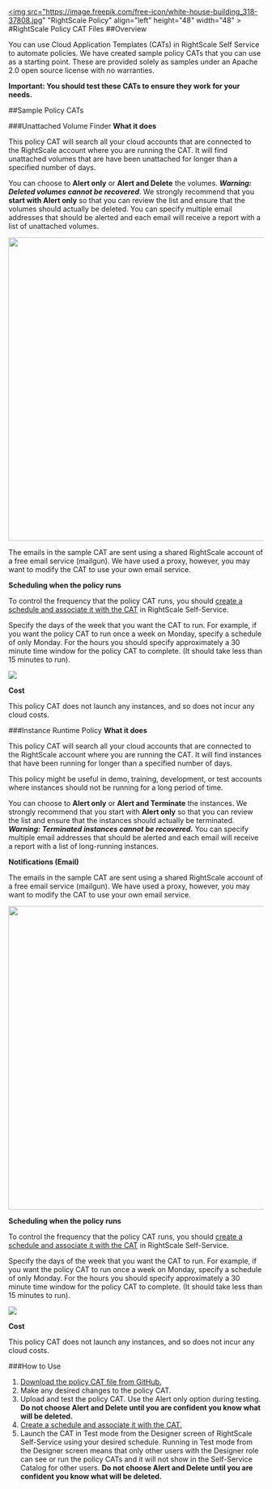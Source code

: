 <a href="url"><img src="https://image.freepik.com/free-icon/white-house-building_318-37808.jpg" "RightScale Policy" align="left" height="48" width="48" ></a>
#RightScale Policy CAT Files
##Overview

You can use Cloud Application Templates (CATs) in RightScale Self Service to automate policies. We have created sample policy CATs that you can use as a starting point. These are provided solely as samples under an Apache 2.0 open source license with no warranties.

**Important: You should test these CATs to ensure they work for your needs.**

##Sample Policy CATs

###Unattached Volume Finder
**What it does**

This policy CAT will search all your cloud accounts that are connected to the RightScale account where you are running the CAT. It will find unattached volumes that are have been unattached for longer than a specified number of days.

You can choose to **Alert only** or **Alert and Delete** the volumes. **_Warning: Deleted volumes cannot be recovered_**.  We strongly recommend that you **start with Alert only** so that you can review the list and ensure that the volumes should actually be deleted. You can specify multiple email addresses that should be alerted and each email will receive a report with a list of unattached volumes.

<img src="https://github.com/rs-services/policy-cats/blob/master/readme_images/volume_email_screenshot.png" width="600">

The emails in the sample CAT are sent using a shared RightScale account of a free email service (mailgun). We have used a proxy, however, you may want to modify the CAT to use your own email service.

**Scheduling when the policy runs**

To control the frequency that the policy CAT runs, you should [create a schedule and associate it with the CAT](http://docs.rightscale.com/ss/guides/ss_creating_schedules.html) in RightScale Self-Service.

Specify the days of the week that you want the CAT to run. For example, if you want the policy CAT to run once a week on Monday, specify a schedule of only Monday. For the hours you should specify approximately a 30 minute time window for the policy CAT to complete. (It should take less than 15 minutes to run).

<img src="https://github.com/rs-services/policy-cats/blob/master/readme_images/create_a_new_schedule.png">

**Cost**

This policy CAT does not launch any instances, and so does not incur any cloud costs.



###Instance Runtime Policy
**What it does**

This policy CAT will search all your cloud accounts that are connected to the RightScale account where you are running the CAT. It will find instances that have been running for longer than a specified number of days.

This policy might be useful in demo, training, development, or test accounts where instances should not be running for a long period of time.

You can choose to **Alert only** or **Alert and Terminate** the instances. We strongly recommend that you start with **Alert only** so that you can review the list and ensure that the instances should actually be terminated. **_Warning: Terminated instances cannot be recovered._** You can specify multiple email addresses that should be alerted and each email will receive a report with a list of long-running instances.


**Notifications (Email)**

The emails in the sample CAT are sent using a shared RightScale account of a free email service (mailgun). We have used a proxy, however, you may want to modify the CAT to use your own email service.

<img src="https://github.com/rs-services/policy-cats/blob/master/readme_images/long_running_instance_screenshot.png" width="600">

**Scheduling when the policy runs**

To control the frequency that the policy CAT runs, you should [create a schedule and associate it with the CAT](http://docs.rightscale.com/ss/guides/ss_creating_schedules.html) in RightScale Self-Service.

Specify the days of the week that you want the CAT to run. For example, if you want the policy CAT to run once a week on Monday, specify a schedule of only Monday. For the hours you should specify approximately a 30 minute time window for the policy CAT to complete. (It should take less than 15 minutes to run).

<img src="https://github.com/rs-services/policy-cats/blob/master/readme_images/create_a_new_schedule.png">

**Cost**

This policy CAT does not launch any instances, and so does not incur any cloud costs.


###How to Use
1. [Download the policy CAT file from GitHub.](https://github.com/rs-services/policy-cats)
1. Make any desired changes to the policy CAT.
3. Upload and test the policy CAT. Use the Alert only option during testing. **Do not choose Alert and Delete until you are confident you know what will be deleted.**
4. [Create a schedule and associate it with the CAT.](http://docs.rightscale.com/ss/guides/ss_creating_schedules.html)
5. Launch the CAT in Test mode from the Designer screen of RightScale Self-Service using your desired schedule. Running in Test mode from the Designer screen means that only other users with the Designer role can see or run the policy CATs and it will not show in the Self-Service Catalog for other users. **Do not choose Alert and Delete until you are confident you know what will be deleted.**

